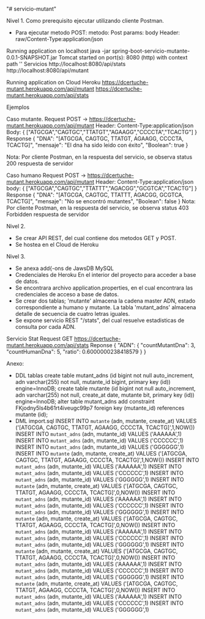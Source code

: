 "# servicio-mutant" 

Nivel 1.
Como prerequisito ejecutar utilizando cliente Postman.
* Para ejecutar metodo POST: 
	metodo: Post
	params: body
	Header: raw/Content-Type:application/json
	

Running application on localhost
java -jar spring-boot-servicio-mutante-0.0.1-SNAPSHOT.jar
Tomcat started on port(s): 8080 (http) with context path ''
	Servicios
	http://localhost:8080/api/stats
	http://localhost:8080/api/mutant

Running application on Cloud Heroku
	https://dcertuche-mutant.herokuapp.com/api/mutant
	https://dcertuche-mutant.herokuapp.com/api/stats
	
Ejemplos	
	
Caso mutante.
	Request
	POST → https://dcertuche-mutant.herokuapp.com/api/mutant
	Header: Content-Type:application/json
	Body:
	{
		["ATGCGA","CAGTGC","TTATGT","AGAAGG","CCCCTA","TCACTG"]
	}
	Response
	{
		"DNA": "[ATGCGA, CAGTGC, TTATGT, AGAAGG, CCCCTA, TCACTG]",
		"mensaje": "El dna ha sido leido con éxito",
		"Boolean": true
	}

Nota: Por cliente Postman, en la respuesta del servicio, se observa status 200 respuesta de servidor

Caso humano
	Request
	POST → https://dcertuche-mutant.herokuapp.com/api/mutant
	Header: Content-Type:application/json
	body:
	{
		["ATGCGA","CAGTGC","TTATTT","AGACGG","GCGTCA","TCACTG"]
	}
	Response
	{
		"DNA": "[ATGCGA, CAGTGC, TTATTT, AGACGG, GCGTCA, TCACTG]",
		"mensaje": "No se encontró mutantes",
		"Boolean": false
	}
Nota: Por cliente Postman, en la respuesta del servicio, se observa status 403 Forbidden respuesta de servidor

Nivel 2.
* Se crear API REST, del cual contiene dos metodos GET y POST.
* Se hostea en el Cloud de Heroku

Nivel 3.
* Se anexa add{-ons de JawsDB MySQL
* Credenciales de Heroku En el interior del proyecto para acceder a base de datos. 
* Se encontrara archivo application.properties, en el cual encontrara las credenciales de acceso a base de datos.
* Se crear dos tablas; 'mutante' almacena la cadena master ADN, estado correspondiente a humano y mutante. 
  La tabla 'mutant_adns' almacena detalle de secuencia de cuatro letras iguales.
* Se expone servicio REST "/stats", del cual resuelve estadisticas de consulta por cada ADN.

Servicio Stat
	Request
	GET https://dcertuche-mutant.herokuapp.com/api/stats
	Reponse
	{
		"ADN": {
			"countMutantDna": 3,
			"countHumanDna": 5,
			"ratio": 0.6000000238418579
		}
	}
	
Anexo: 
* DDL tablas
create table mutant_adns (id bigint not null auto_increment, adn varchar(255) not null, mutante_id bigint, primary key (id)) engine=InnoDB;
create table mutante (id bigint not null auto_increment, adn varchar(255) not null, create_at date, mutante bit, primary key (id)) engine=InnoDB;
alter table mutant_adns add constraint FKjodny5ls4b61rt4iveugc99p7 foreign key (mutante_id) references mutante (id);
* DML import.sql 
INSERT INTO `mutante` 	  (adn, mutante, create_at) VALUES ('[ATGCGA, CAGTGC, TTATGT, AGAAGG, CCCCTA, TCACTG]',1,NOW())
INSERT INTO `mutant_adns` (adn, mutante_id) VALUES ('AAAAAA',1)
INSERT INTO `mutant_adns` (adn, mutante_id) VALUES ('CCCCCC',1)
INSERT INTO `mutant_adns` (adn, mutante_id) VALUES ('GGGGGG',1)
INSERT INTO `mutante`     (adn, mutante, create_at) VALUES ('[ATGCGA, CAGTGC, TTATGT, AGAAGG, CCCCTA, TCACTG]',1,NOW())
INSERT INTO `mutant_adns` (adn, mutante_id) VALUES ('AAAAAA',1)
INSERT INTO `mutant_adns` (adn, mutante_id) VALUES ('CCCCCC',1)
INSERT INTO `mutant_adns` (adn, mutante_id) VALUES ('GGGGGG',1)
INSERT INTO `mutante`     (adn, mutante, create_at) VALUES ('[ATGCGA, CAGTGC, TTATGT, AGAAGG, CCCCTA, TCACTG]',0,NOW())
INSERT INTO `mutant_adns` (adn, mutante_id) VALUES ('AAAAAA',1)
INSERT INTO `mutant_adns` (adn, mutante_id) VALUES ('CCCCCC',1)
INSERT INTO `mutant_adns` (adn, mutante_id) VALUES ('GGGGGG',1)
INSERT INTO `mutante`     (adn, mutante, create_at) VALUES ('[ATGCGA, CAGTGC, TTATGT, AGAAGG, CCCCTA, TCACTG]',0,NOW())
INSERT INTO `mutant_adns` (adn, mutante_id) VALUES ('AAAAAA',1)
INSERT INTO `mutant_adns` (adn, mutante_id) VALUES ('CCCCCC',1)
INSERT INTO `mutant_adns` (adn, mutante_id) VALUES ('GGGGGG',1)
INSERT INTO `mutante`     (adn, mutante, create_at) VALUES ('[ATGCGA, CAGTGC, TTATGT, AGAAGG, CCCCTA, TCACTG]',0,NOW())
INSERT INTO `mutant_adns` (adn, mutante_id) VALUES ('AAAAAA',1)
INSERT INTO `mutant_adns` (adn, mutante_id) VALUES ('CCCCCC',1)
INSERT INTO `mutant_adns` (adn, mutante_id) VALUES ('GGGGGG',1)
INSERT INTO `mutante`     (adn, mutante, create_at) VALUES ('[ATGCGA, CAGTGC, TTATGT, AGAAGG, CCCCTA, TCACTG]',0,NOW())
INSERT INTO `mutant_adns` (adn, mutante_id) VALUES ('AAAAAA',1)
INSERT INTO `mutant_adns` (adn, mutante_id) VALUES ('CCCCCC',1)
INSERT INTO `mutant_adns` (adn, mutante_id) VALUES ('GGGGGG',1)